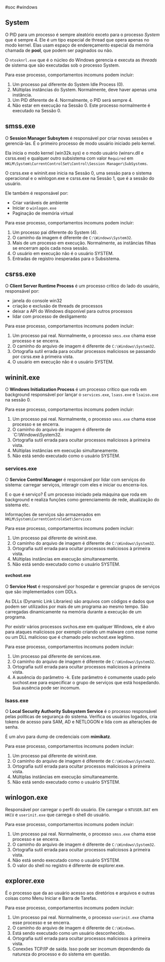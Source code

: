 #soc #windows

## System

O PID para um processo é sempre aleatório exceto para o processo *System* que é sempre 4. Ele é um tipo especial de thread que opera apenas no modo kernel. Elas usam espaço de endereçamento especial da memória chamada de **pool**, que podem ser paginados ou não.

O `ntosknrl.exe` que é o núcleo do Windows gerencia e executa as *threads* de sistema que são executadas sob o processo System.

Para esse processo, comportamentos incomuns podem incluir:

1. Um processo pai diferente do System Idle Process (0).
2. Múltiplas instâncias do System. Normalmente, deve haver apenas uma instância.
3. Um PID diferente de 4. Normalmente, o PID será sempre 4.
4. Não estar em execução na Sessão 0. Este processo normalmente é executado na Sessão 0.
## smss.exe

O **Session Manager Subsytem** é responsável por criar novas sessões e gerenciá-las. É o primeiro processo de modo usuário iniciado pelo kernel.

Ela inicia o modo kernel (win32k.sys) e o modo usuário (winsrv.dll e csrss.exe) e qualquer outro subsistema com valor `Required` em `HKLM\System\CurrentControlSet\Control\Session Manager\SubSystems`.

O csrss.exe e wininit.exe inicia na Sessão 0, uma sessão para o sistema operacional e o winlogon.exe e csrss.exe  na Sessão 1, que é a sessão do usuário.

Ele também é responsável por:
- Criar variáveis de ambiente
- Iniciar o `winlogon.exe`
- Paginação de memória virtual

Para esse processo, comportamentos incomuns podem incluir:

1. Um processo pai diferente do System (4).
2. O caminho da imagem é diferente de `C:\Windows\System32`.
3. Mais de um processo em execução. Normalmente, as instâncias filhas se encerram após cada nova sessão.
4. O usuário em execução não é o usuário SYSTEM.
5. Entradas de registro inesperadas para o Subsistema.
## csrss.exe

O **Client Server Runtime Process** é um processo crítico do lado do usuário, responsável por:
- janela do console win32
- criação e exclusão de threads de processos
- deixar a API do Windows disponível para outros processos
- lidar com processo de desligamento
  
Para esse processo, comportamentos incomuns podem incluir:

1. Um processo pai real. Normalmente, o processo `smss.exe` chama esse processo e se encerra.
2. O caminho do arquivo de imagem é diferente de `C:\Windows\System32`.
3. Ortografia sutil errada para ocultar processos maliciosos se passando por csrss.exe à primeira vista.
4. O usuário em execução não é o usuário SYSTEM.

## wininit.exe

O **Windows Initialization Process** é um processo crítico que roda em background responsável por lançar o `services.exe`, `lsass.exe` e `lsaiso.exe` na sessão 0.

Para esse processo, comportamentos incomuns podem incluir:

1. Um processo pai real. Normalmente, o processo `smss.exe` chama esse processo e se encerra.
2. O caminho do arquivo de imagem é diferente de `C:\Windows\System32.
3. Ortografia sutil errada para ocultar processos maliciosos à primeira vista.
4. Múltiplas instâncias em execução simultaneamente.
5. Não está sendo executado como o usuário SYSTEM.

### services.exe

O **Service Control Manager** é responsável por lidar com serviços do sistema: carregar serviços, interagir com eles e iniciar ou encerra-los.

E o que é serviço? É um processo iniciado pela máquina que roda em background e realiza funções como gerenciamento de rede, atualização do sistema etc.

Informações de serviços são armazenados em `HKLM\System\CurrentControleSet\Services`

Para esse processo, comportamentos incomuns podem incluir:

1. Um processo pai diferente de wininit.exe.
2. O caminho do arquivo de imagem é diferente de `C:\Windows\System32`.
3. Ortografia sutil errada para ocultar processos maliciosos à primeira vista.
4. Múltiplas instâncias em execução simultaneamente.
5. Não está sendo executado como o usuário SYSTEM.

#### svchost.exe

O **Service Host** é responsável por hospedar e gerenciar grupos de serviços que são implementados com DDLs.

As DLLs (Dynamic Link Libraries) são arquivos com códigos e dados que podem ser utilizados por mais de um programa ao mesmo tempo. São carregadas dinamicamente na memória durante a execução de um programa.

Por existir vários processos svchos.exe em qualquer Windows, ele é alvo para ataques maliciosos por exemplo criando um malware com esse nome ou um DLL malicioso que é chamado pelo svchost.exe legítimo.

Para esse processo, comportamentos incomuns podem incluir:

1. Um processo pai diferente de services.exe.
2. O caminho do arquivo de imagem é diferente de `C:\Windows\System32`.
3. Ortografia sutil errada para ocultar processos maliciosos à primeira vista.
4. A ausência do parâmetro -k. Este parâmetro é comumente usado pelo svchost.exe para especificar o grupo de serviços que está hospedando. Sua ausência pode ser incomum.

### lsass.exe

O **Local Security Authority Subsystem Service** é o processo responsável pelas políticas de segurança do sistema. Verifica os usuários logados, cria tokens de acesso para SAM, AD e NETLOGON e lida com as alterações de senha.

É um alvo para dump de credenciais com **mimikatz**.

Para esse processo, comportamentos incomuns podem incluir:

1. Um processo pai diferente de wininit.exe.
2. O caminho do arquivo de imagem é diferente de `C:\Windows\System32`.
3. Ortografia sutil errada para ocultar processos maliciosos à primeira vista.
4. Múltiplas instâncias em execução simultaneamente.
5. Não está sendo executado como o usuário SYSTEM.

## winlogon.exe

Responsável por carregar o perfil do usuário. Ele carregar o `NTUSER.DAT` em `HKCU` e `userinit.exe` que carrega o shell do usuário.

  
Para esse processo, comportamentos incomuns podem incluir:

1. Um processo pai real. Normalmente, o processo `smss.exe` chama esse processo e se encerra.
2. O caminho do arquivo de imagem é diferente de `C:\Windows\System32`.
3. Ortografia sutil errada para ocultar processos maliciosos à primeira vista.
4. Não está sendo executado como o usuário SYSTEM.
5. O valor do shell no registro é diferente de explorer.exe.

## explorer.exe

É o processo que da ao usuário acesso aos diretórios e arquivos e outras coisas como Menu Iniciar e Barra de Tarefas.

  
Para esse processo, comportamentos incomuns podem incluir:

1. Um processo pai real. Normalmente, o processo `userinit.exe` chama esse processo e se encerra.
2. O caminho do arquivo de imagem é diferente de `C:\Windows`.
3. Está sendo executado como um usuário desconhecido.
4. Ortografia sutil errada para ocultar processos maliciosos à primeira vista.
5. Conexões TCP/IP de saída. Isso pode ser incomum dependendo da natureza do processo e do sistema em questão.

